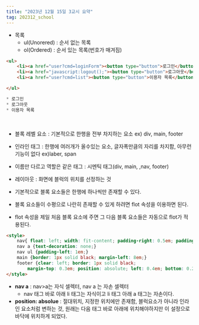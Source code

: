 ```yaml
---
title: "2023년 12월 15일 3교시 요약"
tag: 202312_school
---
```


- 목록
  - ul(Unorered) : 순서 없는 목록
  - ol(Ordered) : 순서 있는 목록(번호가 매겨짐)

```html
<ul>
	<li><a href="user?cmd=loginForm"><button type="button">로그인</button></a></li>
	<li><a href="javascript:logout();"><button type="button">로그아웃</button></a></li>
	<li><a href="user?cmd=list"><button type="button">이용자 목록</button></a></li>

</ul>
```

```java
* 로그인
* 로그아웃
* 이용자 목록
```

<br>

- 블록 레벨 요소 : 기본적으로 한행을 전부 차지하는 요소 ex) div, main, footer
- 인라인 태그 : 한행에 여러개가 올수있는 요소, 글자폭만큼의 자리를 차지함, 아무런 기능이 없다 ex)laber, span 
- 이름만 다르고 역할은 같은 태그 : 시멘틱 태그(div, main, ,nav, footer)

- 레이아웃 : 화면에 블럭의 위치를 선정하는 것
- 기본적으로 블록 요소들은 한행에 하나씩만 존재할 수 있다. 
- 블록 요소들이 수평으로 나란히 존재할 수 있게 하려면 flot 속성을 이용하면 된다.
- flot 속성을 제일 처음 블록 요소에 주면 그 다음 블록 요소들은 자동으로 flot가 적용된다.

```html
<style>
	nav{ float: left; width: fit-content; padding-right: 0.5em; padding-left: 0; margin-right: 0.5em; border: 1px solid black;}
	nav a {text-decoration: none;} 
	nav ul {padding-left: 1em;}
	main {border: 1px solid black; margin-left: 8em;}
	footer {clear: left; border: 1px solid black; 
		margin-top: 0.3em; position: absolute; left: 0.4em; bottom: 0.2em; right: 0.4em;}
</style>
```

- **nav a** : nav>a는 자식 셀렉터, nav a 는 자손 셀렉터
  - nav 태그 바로 아래 li 태그는 자식이고 li 태그 아래 a 태그는 자손이다.
- **position: absolue** : 절대위치, 지정한 위치에만 존재함, 블럭요소가 아니라 인라인 요소처럼 변하는 것, 원래는 다음 태그 바로 아래에 위치해야하지만 이 설정으로 바닥에 위치하게 되었다.